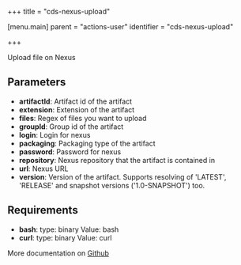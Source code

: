 +++
title = "cds-nexus-upload"

[menu.main]
parent = "actions-user"
identifier = "cds-nexus-upload"

+++

Upload file on Nexus

## Parameters

* **artifactId**: Artifact id of the artifact
* **extension**: Extension of the artifact
* **files**: Regex of files you want to upload
* **groupId**: Group id of the artifact
* **login**: Login for nexus
* **packaging**: Packaging type of the artifact
* **password**: Password for nexus
* **repository**: Nexus repository that the artifact is contained in
* **url**: Nexus URL
* **version**: Version of the artifact. Supports resolving of 'LATEST', 'RELEASE' and snapshot versions ('1.0-SNAPSHOT') too.


## Requirements

* **bash**: type: binary Value: bash
* **curl**: type: binary Value: curl


More documentation on [Github](https://github.com/ovh/cds/tree/master/contrib/actions/cds-nexus-upload.hcl)


